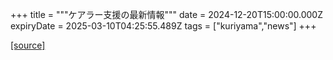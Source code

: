 +++
title = """ケアラー支援の最新情報"""
date = 2024-12-20T15:00:00.000Z
expiryDate = 2025-03-10T04:25:55.489Z
tags = ["kuriyama","news"]
+++


[[source]](https://www.town.kuriyama.hokkaido.jp/site/keara-sien/15220.html)
